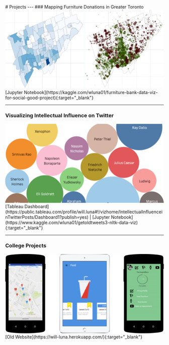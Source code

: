 <link rel="shortcut icon" type="image/x-icon" href="images/favicon.ico">
# Projects
---
### Mapping Furniture Donations in Greater Toronto 
<img src="images/furniture_bank.jpg"/>
[Jupyter Notebook](https://kaggle.com/wluna01/furniture-bank-data-viz-for-social-good-project){:target="_blank"}

---

### Visualizing Intellectual Influence on Twitter
<img src="images/intellectual_twitter.jpg"/>
[Tableau Dashboard](https://public.tableau.com/profile/will.luna#!/vizhome/IntellectualInfluenceinTwitterPosts/Dashboard1?publish=yes) | [Jupyter Notebook](https://www.kaggle.com/wluna01/getoldtweets3-nltk-data-viz){:target="_blank"}

---

### College Projects
<img src="images/old_website.jpg"/>
[Old Website](https://will-luna.herokuapp.com/){:target="_blank"}
